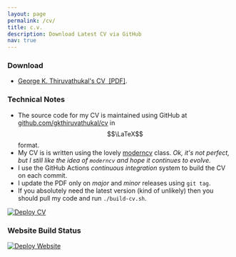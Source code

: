 ```yaml
---
layout: page
permalink: /cv/
title: c.v.
description: Download Latest CV via GitHub
nav: true
---
```


### Download

-  <a href="https://github.com/gkthiruvathukal/cv/releases/latest/download/gkthiruvathukal-cv.pdf">George K. Thiruvathukal's CV&nbsp;<i class="fas fa-file-pdf"></i>&nbsp;[PDF]</a>.

### Technical Notes

- The source code for my CV is maintained using GitHub at [github.com/gkthiruvathukal/cv](https://github.com/gkthiruvathukal/cv) in $$\LaTeX$$ format.
- My CV is is written using the lovely [moderncv](https://github.com/xdanaux/moderncv) class. *Ok, it's not perfect, but I still like the idea of `moderncv` and hope it continues to evolve.*
- I use the GitHub Actions *continuous integration* system to build the CV on each commit.
- I update the PDF only on *major* and *minor* releases using `git tag`.
- If you absolutely need the latest version (kind of unlikely) then you should pull my code and run `./build-cv.sh`.

[![Deploy CV](https://github.com/gkthiruvathukal/cv/actions/workflows/main.yml/badge.svg)](https://github.com/gkthiruvathukal/cv/actions/workflows/main.yml)

### Website Build Status

[![Deploy Website](https://github.com/LoyolaChicagoCS/gkt/actions/workflows/deploy.yml/badge.svg)](https://github.com/LoyolaChicagoCS/gkt/actions/workflows/deploy.yml)

